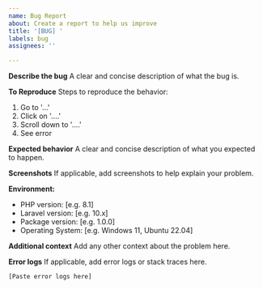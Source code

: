 ```yaml
---
name: Bug Report
about: Create a report to help us improve
title: '[BUG] '
labels: bug
assignees: ''

---
```


**Describe the bug**
A clear and concise description of what the bug is.

**To Reproduce**
Steps to reproduce the behavior:
1. Go to '...'
2. Click on '....'
3. Scroll down to '....'
4. See error

**Expected behavior**
A clear and concise description of what you expected to happen.

**Screenshots**
If applicable, add screenshots to help explain your problem.

**Environment:**
- PHP version: [e.g. 8.1]
- Laravel version: [e.g. 10.x]
- Package version: [e.g. 1.0.0]
- Operating System: [e.g. Windows 11, Ubuntu 22.04]

**Additional context**
Add any other context about the problem here.

**Error logs**
If applicable, add error logs or stack traces here.

```
[Paste error logs here]
```
